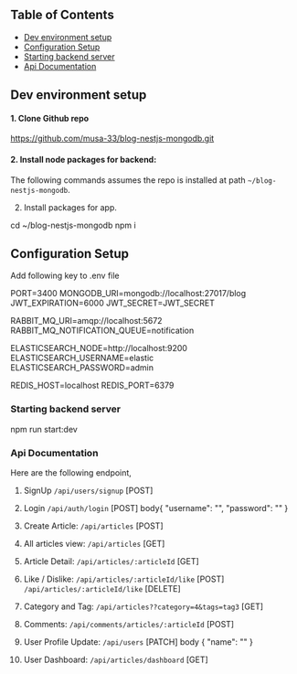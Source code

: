 ## Table of Contents

- [Dev environment setup](#dev-environment-setup)
- [Configuration Setup](#configuration-setup)
- [Starting backend server](#starting-backend-server)
- [Api Documentation](#api-documentation)

## Dev environment setup

#### 1. Clone Github repo

https://github.com/musa-33/blog-nestjs-mongodb.git

#### 2. Install node packages for backend:

The following commands assumes the repo is installed at path `~/blog-nestjs-mongodb`.  

2. Install packages for app.

cd ~/blog-nestjs-mongodb
npm i

## Configuration Setup

Add following key to .env file

PORT=3400
MONGODB_URI=mongodb://localhost:27017/blog
JWT_EXPIRATION=6000
JWT_SECRET=JWT_SECRET

RABBIT_MQ_URI=amqp://localhost:5672
RABBIT_MQ_NOTIFICATION_QUEUE=notification

ELASTICSEARCH_NODE=http://localhost:9200
ELASTICSEARCH_USERNAME=elastic
ELASTICSEARCH_PASSWORD=admin

REDIS_HOST=localhost
REDIS_PORT=6379

### Starting backend server

npm run start:dev


### Api Documentation

Here are the following endpoint, 

1. SignUp
  `/api/users/signup` [POST]

2. Login 
  `/api/auth/login` [POST]
  body{
    "username": "",
    "password": ""
  }

3. Create Article:
  `/api/articles` [POST]

4. All articles view:
  `/api/articles` [GET]

5. Article Detail: 
  `/api/articles/:articleId` [GET]

4. Like / Dislike: 
  `/api/articles/:articleId/like` [POST]  
  `/api/articles/:articleId/like` [DELETE]

5. Category and Tag: 
  `/api/articles??category=4&tags=tag3` [GET]

6. Comments: 
  `/api/comments/articles/:articleId` [POST]

7. User Profile Update: 
  `/api/users` [PATCH]
  body {
    "name": ""
  }

8. User Dashboard: 
  `/api/articles/dashboard` [GET]